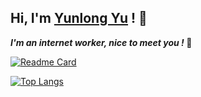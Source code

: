 ## Hi, I'm <a href="https://linktr.ee/yuyunlong/" target="_blank">Yunlong Yu</a> ! 👋

 <em><b>I'm an internet worker, nice to meet you ! </b> </em> 👋

[![Readme Card](https://github-readme-stats.vercel.app/api?username=yunlongyuzz&show_icons=true)](https://github.com/yunlongyuzz)

[![Top Langs](https://github-readme-stats.vercel.app/api/top-langs/?username=yunlongyuzz&layout=compact&exclude_repo=yunlongyuzz.github.io)](https://github.com/yunlongyuzz)
